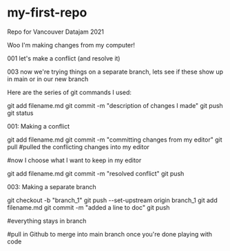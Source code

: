 # my-first-repo
Repo for Vancouver Datajam 2021

Woo I'm making changes from my computer! 

001 let's make a conflict (and resolve it) 

003 now we're trying things on a separate branch, lets see if these show up in main or in our new branch

Here are the series of git commands I used: 

git add filename.md
git commit -m "description of changes I made" 
git push 
git status 

001: Making a conflict 

git add filename.md
git commit -m "committing changes from my editor" 
git pull #pulled the conflicting changes into my editor

#now I choose what I want to keep in my editor 

git add filename.md
git commit -m "resolved conflict" 
git push 

003: Making a separate branch

git checkout -b "branch_1" 
git push --set-upstream origin branch_1
git add filename.md
git commit -m "added a line to doc" 
git push 

#everything stays in branch 

#pull in Github to merge into main branch once you're done playing with code 
